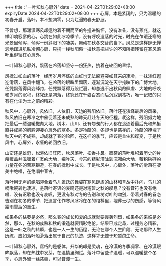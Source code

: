+++
title : '一叶知秋心扉外'
date = 2024-04-22T01:29:02+08:00
expiryDate:2024-04-22T01:29:02+08:00
+++
心扉，本是紧闭的，只为温暖的初春开启。落叶，本不想凋零，只为烂漫的春天舒展。

不曾想，那潇潇寒风却邀约着不期而至的冬撞进胸怀，没有准备，没有预兆，就这样叩响寂寥的心，心跳在如此冰凉季节，没有呼唤遗落的时光，时光在乍暖还寒的光景里倾泻，倾泻一份斜阳下的凄美，舞动在秋冬交替的当下。风总是这样肆无惮忌地蹿进肌肤冷彻心扉，只携一缕秋阳薅一撮秋意把些许的不知所措残留在寒风落叶里徘徊在心扉外。

一叶知秋心扉外，飘落在冷落却坚守一份狂热，执着在轮回的翠绿。

风抚过如血的落叶，经历岁月淬炼的血红也无法躲避突如其来的凄冷，一抹淡红遐迩滑落，在风中翻飞，在冷落的眼眸里飘落，逐渐沉淀在天宇掩映下的广博大地。任凭飘落得风姿绰约，任凭飘落得万般烂漫，却总逃不出秋风的肆虐、大地的呼唤和岁月的沉积，终究还是凋落，终究还在千姿百态而后沉寂到枯朽，唯一记取的只有在化尘为土之前的精彩。

秋风中，心扉外，风依旧，人依旧，天边的残阳依旧。落叶还在演绎最后的风采，秋风依旧在寒冷之中催促着还未成熟的昨天赶赴冬天的征程。就这样，残阳努力地把最后一缕温暖撒向大地，树木、山川、还有匆匆的行人都在追逐着最后光和热挺直并成熟的胸膛迎接心扉外的寒冬。冬是冷酷的，冬却也是慈祥的，冷酷的掩埋了秋天中的不成熟，却成就了春的轮回，在这样的季节，应该是重生和蝶变，于是秋风中，心扉外，永恒的轮回依旧。

山峦还是雄奇，松涛依旧阵阵，秋风落叶、松香扑鼻。簌簌的落叶堆积着历史的片段覆盖并温暖着广袤的大地，把昨天、今天的精彩灌注到沉寂的大地，蓄积磅礴的力量在冬的苦寒锻造，在春的抚慰中成长。于是秋风中，心扉外，落叶的滑落在凄美中绝唱，在绝唱中亘古。

落叶用无声的绝唱迎合着鸟儿雀跃的舞姿在寒风肆虐的山林和草丛中扑闪，鸟儿的嘀啾婉转也凄凉，是落叶寄语的哀鸣还是对短暂之秋的叹息？没有音符也没有绝唱、没有讴歌也没有哀叹，更没有秋对冬的告别和树对叶的吻别，带着对春的眷恋告别在初冬的季节，把遗言化作寒风冰冷在冬的棺椁里，埋葬无尽的伤感，等待风霜雨雪后的重生。

如果冬的枯萎是必然，那么春的成长和夏的成就就要轰轰烈烈，如果冬的来临是必然，那么，在秋的成熟和秋的锻造就要精彩绝伦。结果已成定局，过程务必精彩，这是一叶之秋的转瞬，也是一人一生的历程，无论在哪个人生阶段、无论那种人生历练，应如落叶般滑落出属于自己的轨迹，这样才无愧于短暂的生命。

一叶知秋心扉外，腐朽的是躯体，升华的却是灵魂，在冷漠的冬季凋零、在冷漠眼眸飘落，却在热忱中发芽，在温情里绚烂。落叶中留些许温暖，可以温暖整个冬季，心扉外留一丝慈善，可以普渡一生。